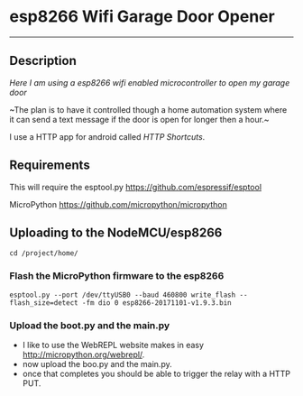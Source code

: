 # esp8266 Wifi Garage Door Opener
----

## Description

*Here I am using a esp8266 wifi enabled microcontroller to open my garage door*

~The plan is to have it controlled though a home automation system where it can send a text message if the door is open for longer then a hour.~

I use a HTTP app for android called *HTTP Shortcuts*.

## Requirements

This will require the esptool.py https://github.com/espressif/esptool

MicroPython https://github.com/micropython/micropython

## Uploading to the NodeMCU/esp8266

`cd /project/home/`

### Flash the MicroPython firmware to the esp8266

`esptool.py --port /dev/ttyUSB0 --baud 460800 write_flash --flash_size=detect -fm dio 0 esp8266-20171101-v1.9.3.bin`

### Upload the boot.py and the main.py

- I like to use the WebREPL website makes in easy http://micropython.org/webrepl/.
- now upload the boo.py and the main.py.
- once that completes you should be able to trigger the relay with a HTTP PUT.


